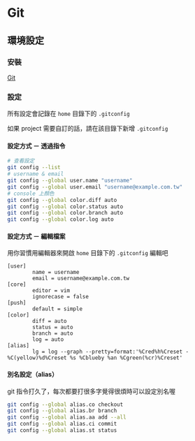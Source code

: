 # Git

## 環境設定

### 安裝

[Git](https://git-scm.com/)

### 設定

所有設定會記錄在 `home` 目錄下的 `.gitconfig`

如果 project 需要自訂的話，請在該目錄下新增 `.gitconfig`

#### 設定方式 － 透過指令

```sh
# 查看設定
git config --list
# username & email
git config --global user.name "username"
git config --global user.email "username@example.com.tw"
# console 上顏色
git config --global color.diff auto
git config --global color.status auto
git config --global color.branch auto
git config --global color.log auto
```

#### 設定方式 － 編輯檔案

用你習慣用編輯器來開啟 `home` 目錄下的 `.gitconfig` 編輯吧

```log
[user]
        name = username
        email = username@example.com.tw
[core]
        editor = vim
        ignorecase = false
[push]
        default = simple
[color]
        diff = auto
        status = auto
        branch = auto
        log = auto
[alias]
        lg = log --graph --pretty=format:'%Cred%h%Creset -%C(yellow)%d%Creset %s %Cblueby %an %Cgreen(%cr)%Creset'
```

#### 別名設定（alias）

git 指令打久了，每次都要打很多字覺得很煩時可以設定別名喔

```sh
git config --global alias.co checkout
git config --global alias.br branch
git config --global alias.aa add --all
git config --global alias.ci commit
git config --global alias.st status
```